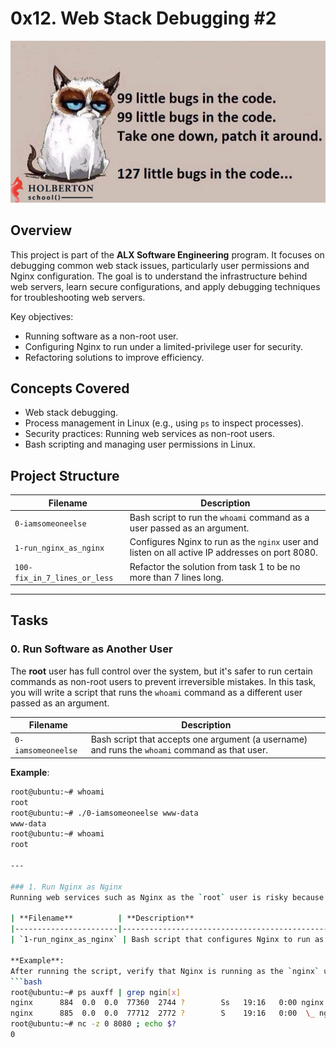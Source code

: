 # 0x12. Web Stack Debugging #2  

![Bugs image](bugs.jpg)

## Overview
This project is part of the **ALX Software Engineering** program. It focuses on debugging common web stack issues, particularly user permissions and Nginx configuration. The goal is to understand the infrastructure behind web servers, learn secure configurations, and apply debugging techniques for troubleshooting web servers.

Key objectives:
- Running software as a non-root user.
- Configuring Nginx to run under a limited-privilege user for security.
- Refactoring solutions to improve efficiency.

## Concepts Covered
- Web stack debugging.
- Process management in Linux (e.g., using `ps` to inspect processes).
- Security practices: Running web services as non-root users.
- Bash scripting and managing user permissions in Linux.

## Project Structure

| **Filename**                  | **Description**                                                                                     |
|-------------------------------|-----------------------------------------------------------------------------------------------------|
| `0-iamsomeoneelse`             | Bash script to run the `whoami` command as a user passed as an argument.                            |
| `1-run_nginx_as_nginx`         | Configures Nginx to run as the `nginx` user and listen on all active IP addresses on port 8080.     |
| `100-fix_in_7_lines_or_less`   | Refactor the solution from task 1 to be no more than 7 lines long.                                  |

---

## Tasks

### 0. Run Software as Another User
The **root** user has full control over the system, but it's safer to run certain commands as non-root users to prevent irreversible mistakes. In this task, you will write a script that runs the `whoami` command as a different user passed as an argument.

| **Filename**       | **Description**                                                                                     |
|--------------------|-----------------------------------------------------------------------------------------------------|
| `0-iamsomeoneelse`  | Bash script that accepts one argument (a username) and runs the `whoami` command as that user.      |

**Example**:
```bash
root@ubuntu:~# whoami
root
root@ubuntu:~# ./0-iamsomeoneelse www-data
www-data
root@ubuntu:~# whoami
root

---

### 1. Run Nginx as Nginx
Running web services such as Nginx as the `root` user is risky because it allows full control of the server. A better security practice is to run Nginx as a less-privileged user. In this task, you will configure Nginx to run as the `nginx` user and listen on all active IPs on port 8080.

| **Filename**          | **Description**                                                                                                      |
|-----------------------|----------------------------------------------------------------------------------------------------------------------|
| `1-run_nginx_as_nginx` | Bash script that configures Nginx to run as the `nginx` user and listen on port 8080 on all active IPs.               |

**Example**:
After running the script, verify that Nginx is running as the `nginx` user:
```bash
root@ubuntu:~# ps auxff | grep ngin[x]
nginx      884  0.0  0.0  77360  2744 ?        Ss   19:16   0:00 nginx: master process /usr/sbin/nginx
nginx      885  0.0  0.0  77712  2772 ?        S    19:16   0:00  \_ nginx: worker process
root@ubuntu:~# nc -z 0 8080 ; echo $?
0


